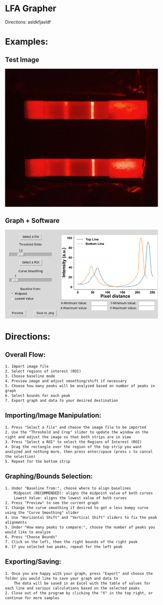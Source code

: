 # LFA Grapher

Directions:
asldkfjasldf


# Examples:

## Test Image

![test image](test-data/example.jpg)

## Graph + Software

![example image](test-data/screenshot.png)

# Directions:

## Overall Flow:
	1. Import image file
	2. Select regions of interest (ROI)
	3. Choose baseline mode
	4. Preview image and adjust smoothing/shift if necessary
	5. Choose how many peaks will be analyzed based on number of peaks in graph
	6. Select bounds for each peak
	7. Export graph and data to your desired destination

## Importing/Image Manipulation:
	1. Press "Select a file" and choose the image file to be imported
	2. Use the "Threshold and Crop" slider to update the window on the right and adjust the image so that both strips are in view
	3. Press "Select a ROI" to select the Regions of Interest (ROI)
	4. Drag the rectangle over the region of the top strip you want analyzed and nothing more, then press enter/space (press c to cancel the selection)
	5. Repeat for the bottom strip

## Graphing/Bounds Selection:
	1. Under "Baseline from:", choose where to align baselines
		Midpoint (RECOMMENDED): aligns the midpoint value of both curves
		Lowest Value: aligns the lowest value of both curves
	2. Press "Preview" to see the current graph
	3. Change the curve smoothing if desired to get a less bumpy curve using the "Curve Smoothing" slider
	4. Use "Horizontal Shift" and "Vertical Shift" sliders to fix the peak alignments
	5. Under "How many peaks to compare:", choose the number of peaks you would like to analyze
	6. Press "Choose Bounds"
	7. Click on the left, then the right bounds of the right peak
	8. If you selected two peaks, repeat for the left peak

## Exporting/Saving:
	1. Once you are happy with your graph, press "Export" and choose the folder you would like to save your graph and data to
		The data will be saved in an Excel with the table of values for each line and various calculations based on the selected peaks
	2. Close out of the program by clicking the "X" in the top right, or continue for more samples
